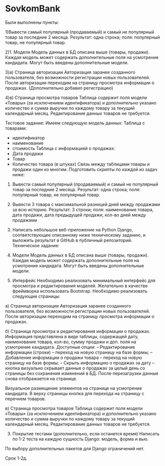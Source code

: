 # SovkomBank
Были выполнены пункты:

1)Вывести самый популярный (продаваемый) и самый не популярный товар за последние 2 месяца.
Результат: одна строка; поля: популярный товар, не популярный товар.

2)1. Модели
Модель данных в БД описана выше (товары, продажи). 
Каждая модель может содержать дополнительные поля на усмотрение кандидата. Могут быть введены дополнительные модели. 

3)а) Страница авторизации
Авторизация заранее созданного пользователя, без возможности регистрации новых пользователей. После авторизации переходим на страницу просмотра информации о продажах. (Дополнительно добавил регистрацию)

4)в) Страница просмотра товаров
Таблица содержит поля модели «Товары» (за исключением идентификатора) и дополнительно указано количество и сумма выручки по каждому товару за текущий календарный месяц. Редактирование данных товаров не требуется.


Тестовое задание:
Имеем следующую модель данных:
Таблица с товарами:
 - идентификатор 
 - наименование 
- стоимость
Таблица с информацией о продажах:
- Дата продажи
- Товар
- Количество товара (в штуках)
Связь между таблицами товары и продажи один ко многим.
 Подготовить скрипты по каждой из задач ниже:
1. Вывести самый популярный (продаваемый) и самый не популярный товар за последние 2 месяца.
Результат: одна строка; поля: популярный товар, не популярный товар.

2. Вывести 3 товара с максимальной разницей дней между продажами за всю историю.
Результат: 3 строки; поля: наименование товара, дата продажи, дата предыдущей продажи,
кол-во дней между продажами 

3. Написать небольшое веб-приложение на Python Django, соответствующее описанному ниже техническому заданию, и выложить результат в GitHub в публичный репозиторий.
Техническое задание:
1. Модели
Модель данных в БД описана выше (товары, продажи). 
Каждая модель может содержать дополнительные поля на усмотрение кандидата. Могут быть введены дополнительные модели. 
2. Интерфейс
Необходимо реализовать минимальный интерфейс для просмотра и редактирования моделей. Желательно в качестве фреймворка использовать Bootstrap. Необходимо реализовать следующие страницы:

а) Страница авторизации
Авторизация заранее созданного пользователя, без возможности регистрации новых пользователей. После авторизации переходим на страницу просмотра информации о продажах.

б) Страница просмотра и редактирования информации о продажах.
Информация представлена в виде таблицы, содержащей дату, наименование товара, кол-во, сумму продажи и доп. поля на усмотрение кандидата. Доступные опции:
– Редактирование информации (строки) – переход на новую страницу на базе формы;
– Добавление информации о продажи товара – переход на новую страницу на базе формы;
– Скрыть информацию о продажах за дату – кнопка визуально скрывает данные о продажах за целый день со страницы без сохранения изменений в БД. После перезагрузки данные снова отображается на странице. 

Визуальное размещение элементов на странице на усмотрение кандидата. В верху страницы кнопка для перехода на страницу с перечнем товаров.

в) Страница просмотра товаров
Таблица содержит поля модели «Товары» (за исключением идентификатора) и дополнительно указано количество и сумма выручки по каждому товару за текущий календарный месяц. Редактирование данных товаров не требуется.

3. Покрытие тестами (дополнительно, если останется время)
Написать по 1-2 теста на каждую сущность Django: модель, форма и вью.

По выбору дополнительных пакетов для Django ограничений нет.

Срок 1-2д.

